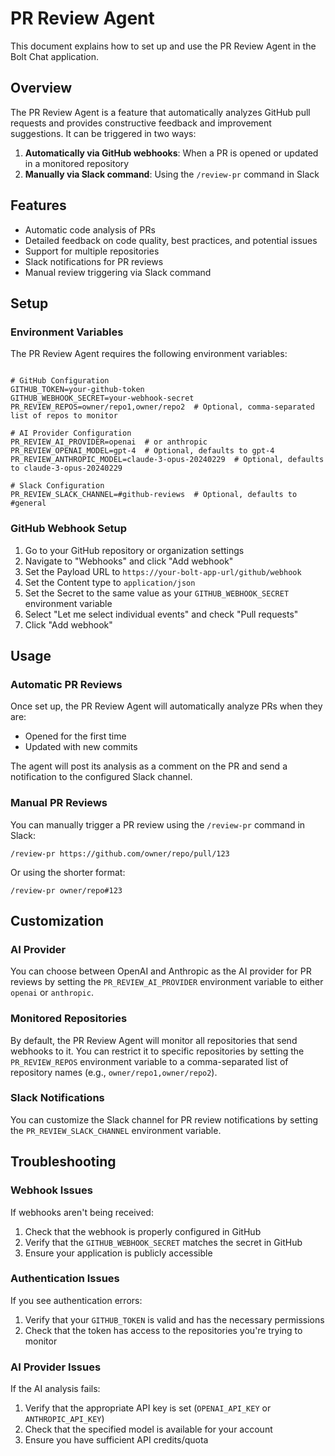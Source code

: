# PR Review Agent

This document explains how to set up and use the PR Review Agent in the Bolt Chat application.

## Overview

The PR Review Agent is a feature that automatically analyzes GitHub pull requests and provides constructive feedback and improvement suggestions. It can be triggered in two ways:

1. **Automatically via GitHub webhooks**: When a PR is opened or updated in a monitored repository
2. **Manually via Slack command**: Using the `/review-pr` command in Slack

## Features

- Automatic code analysis of PRs
- Detailed feedback on code quality, best practices, and potential issues
- Support for multiple repositories
- Slack notifications for PR reviews
- Manual review triggering via Slack command

## Setup

### Environment Variables

The PR Review Agent requires the following environment variables:

```

# GitHub Configuration
GITHUB_TOKEN=your-github-token
GITHUB_WEBHOOK_SECRET=your-webhook-secret
PR_REVIEW_REPOS=owner/repo1,owner/repo2  # Optional, comma-separated list of repos to monitor

# AI Provider Configuration
PR_REVIEW_AI_PROVIDER=openai  # or anthropic
PR_REVIEW_OPENAI_MODEL=gpt-4  # Optional, defaults to gpt-4
PR_REVIEW_ANTHROPIC_MODEL=claude-3-opus-20240229  # Optional, defaults to claude-3-opus-20240229

# Slack Configuration
PR_REVIEW_SLACK_CHANNEL=#github-reviews  # Optional, defaults to #general
```

### GitHub Webhook Setup

1. Go to your GitHub repository or organization settings
2. Navigate to "Webhooks" and click "Add webhook"
3. Set the Payload URL to `https://your-bolt-app-url/github/webhook`
4. Set the Content type to `application/json`
5. Set the Secret to the same value as your `GITHUB_WEBHOOK_SECRET` environment variable
6. Select "Let me select individual events" and check "Pull requests"
7. Click "Add webhook"

## Usage

### Automatic PR Reviews


Once set up, the PR Review Agent will automatically analyze PRs when they are:
- Opened for the first time
- Updated with new commits

The agent will post its analysis as a comment on the PR and send a notification to the configured Slack channel.

### Manual PR Reviews

You can manually trigger a PR review using the `/review-pr` command in Slack:

```
/review-pr https://github.com/owner/repo/pull/123
```


Or using the shorter format:

```
/review-pr owner/repo#123
```

## Customization

### AI Provider

You can choose between OpenAI and Anthropic as the AI provider for PR reviews by setting the `PR_REVIEW_AI_PROVIDER` environment variable to either `openai` or `anthropic`.

### Monitored Repositories

By default, the PR Review Agent will monitor all repositories that send webhooks to it. You can restrict it to specific repositories by setting the `PR_REVIEW_REPOS` environment variable to a comma-separated list of repository names (e.g., `owner/repo1,owner/repo2`).

### Slack Notifications

You can customize the Slack channel for PR review notifications by setting the `PR_REVIEW_SLACK_CHANNEL` environment variable.

## Troubleshooting

### Webhook Issues


If webhooks aren't being received:
1. Check that the webhook is properly configured in GitHub
2. Verify that the `GITHUB_WEBHOOK_SECRET` matches the secret in GitHub
3. Ensure your application is publicly accessible

### Authentication Issues

If you see authentication errors:
1. Verify that your `GITHUB_TOKEN` is valid and has the necessary permissions
2. Check that the token has access to the repositories you're trying to monitor

### AI Provider Issues

If the AI analysis fails:
1. Verify that the appropriate API key is set (`OPENAI_API_KEY` or `ANTHROPIC_API_KEY`)
2. Check that the specified model is available for your account
3. Ensure you have sufficient API credits/quota
